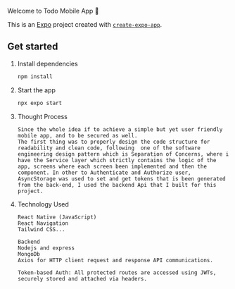  Welcome to Todo Mobile App 👋

This is an [Expo](https://expo.dev) project created with [`create-expo-app`](https://www.npmjs.com/package/create-expo-app).

## Get started

1. Install dependencies

   ```bash
   npm install
   ```

2. Start the app

   ```bash
   npx expo start
   ```

3. Thought Process
   ```
   Since the whole idea if to achieve a simple but yet user friendly mobile app, and to be secured as well.
   The first thing was to properly design the code structure for readability and clean code, following  one of the software engineering design pattern which is Separation of Concerns, where i have the Service layer which strictly contains the logic of the app, screens where each screen been implemented and then the component. In other to Authenticate and Authorize user, AsyncStorage was used to set and get tokens that is been generated from the back-end, I used the backend Api that I built for this project.
   ```

4. Technology Used
   ```
   React Native (JavaScript)
   React Navigation
   Tailwind CSS...

   Backend
   Nodejs and express
   MongoDb 
   Axios for HTTP client request and response API communications.

   Token-based Auth: All protected routes are accessed using JWTs, securely stored and attached via headers.
    ```
